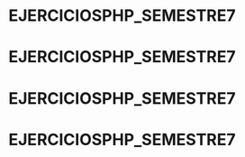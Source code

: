 # EJERCICIOSPHP_SEMESTRE7
# EJERCICIOSPHP_SEMESTRE7
# EJERCICIOSPHP_SEMESTRE7
# EJERCICIOSPHP_SEMESTRE7
